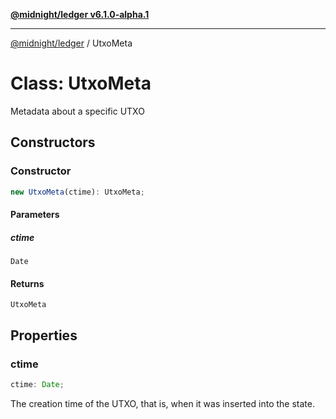 [**@midnight/ledger v6.1.0-alpha.1**](../README.md)

***

[@midnight/ledger](../globals.md) / UtxoMeta

# Class: UtxoMeta

Metadata about a specific UTXO

## Constructors

### Constructor

```ts
new UtxoMeta(ctime): UtxoMeta;
```

#### Parameters

##### ctime

`Date`

#### Returns

`UtxoMeta`

## Properties

### ctime

```ts
ctime: Date;
```

The creation time of the UTXO, that is, when it was inserted into the state.
